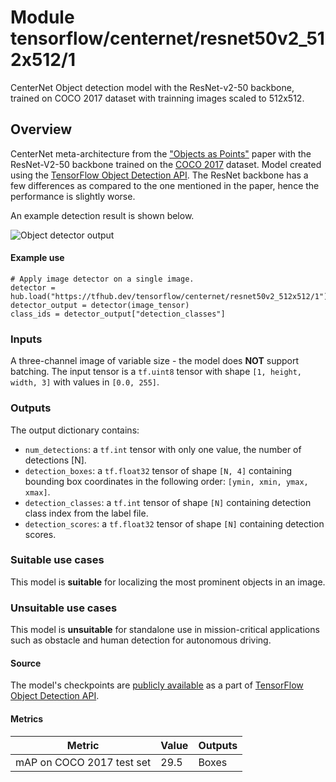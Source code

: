 # Module tensorflow/centernet/resnet50v2_512x512/1

CenterNet Object detection model with the ResNet-v2-50 backbone,
trained on COCO 2017 dataset with trainning images scaled to 512x512.

<!-- asset-path: internal -->
<!-- task: image-object-detection -->
<!-- fine-tunable: false -->
<!-- format: saved_model_2 -->
<!-- network-architecture: centernet -->
<!-- dataset: coco-2017 -->
<!-- colab: https://colab.research.google.com/github/tensorflow/docs/blob/master/site/en/hub/tutorials/tf2_object_detection.ipynb -->

## Overview

CenterNet meta-architecture from the
["Objects as Points"](https://arxiv.org/abs/1904.07850) paper with the
ResNet-V2-50 backbone trained on the [COCO 2017](https://cocodataset.org/)
dataset. Model created using the
[TensorFlow Object Detection API](https://github.com/tensorflow/models/tree/master/research/object_detection).
The ResNet backbone has a few differences as compared to the one mentioned in
the paper, hence the performance is slightly worse.

An example detection result is shown below.

![Object detector output](https://www.gstatic.com/aihub/tfhub/detection/od_no_keypoints.png)

#### Example use

```
# Apply image detector on a single image.
detector = hub.load("https://tfhub.dev/tensorflow/centernet/resnet50v2_512x512/1")
detector_output = detector(image_tensor)
class_ids = detector_output["detection_classes"]
```

### Inputs

A three-channel image of variable size - the model does **NOT** support
batching. The input tensor is a `tf.uint8` tensor with shape `[1, height, width,
3]` with values in `[0.0, 255]`.

### Outputs

The output dictionary contains:

*   `num_detections`: a `tf.int` tensor with only one value, the number of
    detections [N].
*   `detection_boxes`: a `tf.float32` tensor of shape `[N, 4]` containing
    bounding box coordinates in the following order: `[ymin, xmin, ymax, xmax]`.
*   `detection_classes`: a `tf.int` tensor of shape `[N]` containing detection
    class index from the label file.
*   `detection_scores`: a `tf.float32` tensor of shape `[N]` containing
    detection scores.

### Suitable use cases

This model is **suitable** for localizing the most prominent objects in an
image.

### Unsuitable use cases

This model is **unsuitable** for standalone use in mission-critical applications
such as obstacle and human detection for autonomous driving.

#### Source

The model's checkpoints are
[publicly available](https://github.com/tensorflow/models/blob/master/research/object_detection/g3doc/tf2_detection_zoo.md)
as a part of
[TensorFlow Object Detection API](https://github.com/tensorflow/models/tree/master/research/object_detection).

#### Metrics

Metric                    | Value | Outputs
------------------------- | ----- | -------
mAP on COCO 2017 test set | 29.5  | Boxes
